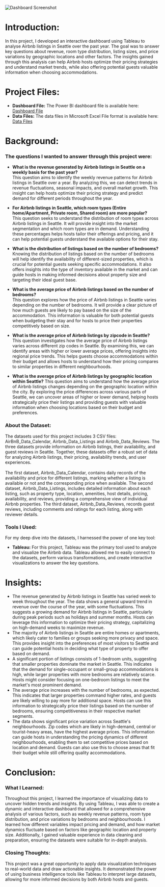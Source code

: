 ![Dashboard Screenshot](https://github.com/user-attachments/assets/84c37228-03d2-4ae2-94b9-05f4bfd3fc58)

# Introduction:
In this project, I developed an interactive dashboard using Tableau to analyse Airbnb listings in Seattle over the past year. The goal was to answer key questions about revenue, room type distribution, listing sizes, and price variations by geographic locations and other factors. The insights gained through this analysis can help Airbnb hosts optimize their pricing strategies and understand market trends, while also offering potential guests valuable information when choosing accommodations.

# Project Files:
- **Dashboard File:** The Power BI dashboard file is available here: [Dashboard File](https://github.com/MadhurShekharBand/Tableau_Project_-_AirBnB_Dashboard/blob/5b7c26e0b19787e41fc2039cff0e9a8829c28fcc/Dashboard%20-%20Tableau%20File.twbx)
- **Data Files:** The data files in Microsoft Excel File format is available here: [Data Files](https://github.com/MadhurShekharBand/Tableau_Project_-_AirBnB_Dashboard/tree/5b7c26e0b19787e41fc2039cff0e9a8829c28fcc/Data)

# Background:
### The questions I wanted to answer through this project were:
- **What is the revenue generated by Airbnb listings in Seattle on a weekly basis for the past year?** <br>
This question aims to identify the weekly revenue patterns for Airbnb listings in Seattle over a year. By analyzing this, we can detect trends in revenue fluctuations, seasonal impacts, and overall market growth. This insight can help hosts optimize their pricing strategy and predict demand for different periods throughout the year.

- **For Airbnb listings in Seattle, which room types (Entire home/Apartment, Private room, Shared room) are more popular?** <br>
This question seeks to understand the distribution of room types across Airbnb listings in Seattle. It will provide insight into the market segmentation and which room types are in demand. Understanding these percentages helps hosts tailor their offerings and pricing, and it can help potential guests understand the available options for their stay.

- **What is the distribution of listings based on the number of bedrooms?** <br>
Knowing the distribution of listings based on the number of bedrooms will help identify the availability of different-sized properties, which is crucial for potential guests seeking specific accommodations. It also offers insights into the type of inventory available in the market and can guide hosts in making informed decisions about property size and targeting their ideal guest base.

- **What is the average price of Airbnb listings based on the number of bedrooms?** <br>
This question explores how the price of Airbnb listings in Seattle varies depending on the number of bedrooms. It will provide a clear picture of how much guests are likely to pay based on the size of the accommodation. This information is valuable for both potential guests when budgeting their stay and for hosts to price their properties competitively based on size.

- **What is the average price of Airbnb listings by zipcode in Seattle?** <br>
This question investigates how the average price of Airbnb listings varies across different zip codes in Seattle. By examining this, we can identify areas with higher or lower average prices, offering insights into regional price trends. This helps guests choose accommodations within their budget and allows hosts to understand how their pricing compares to similar properties in different neighbourhoods.

- **What is the average price of Airbnb listings by geographic location within Seattle?**
This question aims to understand how the average price of Airbnb listings changes depending on the geographic location within the city. By exploring the price differences across various parts of Seattle, we can uncover areas of higher or lower demand, helping hosts strategically price their listings and providing guests with valuable information when choosing locations based on their budget and preferences.

### About the Dataset:
The datasets used for this project includes 3 CSV files: AirBnB_Data_Calendar, Airbnb_Data_Listings and Airbnb_Data_Reviews. The three datasets provide information on Airbnb listings, their availability, and guest reviews in Seattle. Together, these datasets offer a robust set of data for analyzing Airbnb listings, their pricing, availability trends, and user experiences.
<br>
<br>
The first dataset, Airbnb_Data_Calendar, contains daily records of the availability and price for different listings, marking whether a listing is available or not and the corresponding price when available. The second dataset, Airbnb_Data_Listings, includes detailed information about each listing, such as property type, location, amenities, host details, pricing, availability, and reviews, providing a comprehensive view of individual Airbnb properties. The third dataset, Airbnb_Data_Reviews, records guest reviews, including comments and ratings for each listing, along with reviewer details.

### Tools I Used:
For my deep dive into the datasets, I harnessed the power of one key tool:
- **Tableau:** For this project, Tableau was the primary tool used to analyze and visualize the Airbnb data. Tableau allowed me to easily connect to the datasets, perform various transformations, and create interactive visualizations to answer the key questions.

# Insights:
- The revenue generated by Airbnb listings in Seattle has varied week to week throughout the year. The data shows a general upward trend in revenue over the course of the year, with some fluctuations. This suggests a growing demand for Airbnb listings in Seattle, particularly during peak periods such as holidays and summer months. Hosts can leverage this information to optimize their pricing strategy, capitalizing on high-demand weeks to maximize revenue.
- The majority of Airbnb listings in Seattle are entire homes or apartments, which likely cater to families or groups seeking more privacy and space. This provides insight into the preferences of most visitors to Seattle and can guide potential hosts in deciding what type of property to offer based on demand.
- A significant portion of listings consists of 1-bedroom units, suggesting that smaller properties dominate the market in Seattle. This indicates that the demand for single-occupant or small-group accommodations is high, while larger properties with more bedrooms are relatively scarce. Hosts might consider focusing on one-bedroom listings to meet the market's most prominent demand.
- The average price increases with the number of bedrooms, as expected. This indicates that larger properties command higher rates, and guests are likely willing to pay more for additional space. Hosts can use this information to strategically price their listings based on the number of bedrooms, ensuring competitiveness in their respective market segments.
- The data shows significant price variation across Seattle's neighbourhoods. Zip codes which are likely in high-demand, central or tourist-heavy areas, have the highest average prices. This information can guide hosts in understanding the pricing dynamics of different neighbourhoods, enabling them to set competitive prices based on location and demand. Guests can also use this to choose areas that fit their budget while still offering quality accommodations.

# Conclusion:
### What I Learned:
Throughout this project, I learned the importance of visualizing data to uncover hidden trends and insights. By using Tableau, I was able to create a dynamic and interactive dashboard that allowed for a comprehensive analysis of various factors, such as weekly revenue patterns, room type distribution, and price variations by bedrooms and neighbourhoods. I learned how different variables impact pricing and demand, and how market dynamics fluctuate based on factors like geographic location and property size. Additionally, I gained valuable experience in data cleaning and preparation, ensuring the datasets were suitable for in-depth analysis.

### Closing Thoughts:
This project was a great opportunity to apply data visualization techniques to real-world data and draw actionable insights. It demonstrated the power of using business intelligence tools like Tableau to interpret large datasets, allowing for more informed decisions by both Airbnb hosts and guests.

